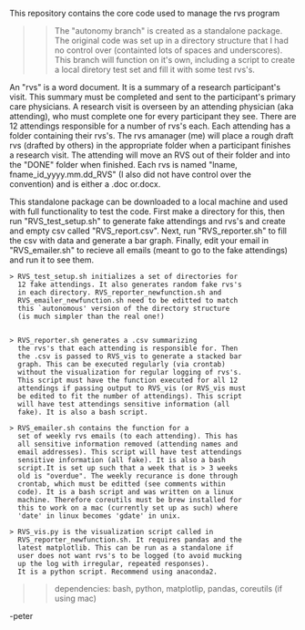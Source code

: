This repository contains the core code used to manage the rvs program

 >> The "autonomy branch" is created as a standalone package.
 The original code was set up in a directory structure that I
 had no control over (containted lots of spaces and underscores).
 This branch will function on it's own, including a script to
 create a local diretory test set and fill it with some test rvs's.

An "rvs" is a word document. It is a summary of a research
participant's visit. This summary must be completed and sent to
the participant's primary care physicians. A research visit is overseen
by an attending physician (aka attending), who must complete one for every
participant they see. There are 12 attendings responsible for a number of rvs's
each. Each attending has a folder containing
their rvs's. The rvs amanager (me) will place a rough draft rvs (drafted by others)
in the appropriate folder when a participant finishes a research visit. The attending will move an RVS out of their folder and into the "DONE" folder when finished. Each rvs is named "lname, fname_id_yyyy.mm.dd_RVS" (I also did not have
control over the convention) and is either a .doc or.docx.

This standalone package can be downloaded to a local machine and used with
full functionality to test the code. First make a directory for this, then
run "RVS_test_setup.sh" to generate fake attendings and rvs's and create and
empty csv called "RVS_report.csv". Next, run "RVS_reporter.sh" to fill the 
csv with data and generate a bar graph. Finally, edit your email in 
"RVS_emailer.sh" to recieve all emails (meant to go to the fake attendings)
and run it to see them.

	> RVS_test_setup.sh initializes a set of directories for
	  12 fake attendings. It also generates random fake rvs's
	  in each directory. RVS_reporter_newfunction.sh and
	  RVS_emailer_newfunction.sh need to be editted to match
	  this `autonomous' version of the directory structure
	  (is much simpler than the real one!)


	> RVS_reporter.sh generates a .csv summarizing
	  the rvs's that each attending is responsible for. Then
	  the .csv is passed to RVS_vis to generate a stacked bar
	  graph. This can be executed regularly (via crontab)
	  without the visualization for regular logging of rvs's.
	  This script must have the function executed for all 12
	  attendings if passing output to RVS_vis (or RVS_vis must
	  be edited to fit the number of attendings). This script
	  will have test attendings sensitive information (all
	  fake). It is also a bash script.

	> RVS_emailer.sh contains the function for a
	  set of weekly rvs emails (to each attending). This has
	  all sensitive information removed (attending names and
	  email addresses). This script will have test attendings
	  sensitive information (all fake). It is also a bash
	  script.It is set up such that a week that is > 3 weeks
	  old is "overdue". The weekly recurance is done through
	  crontab, which must be editted (see comments within
	  code). It is a bash script and was written on a linux
	  machine. Therefore coreutils must be brew installed for
	  this to work on a mac (currently set up as such) where
	  'date' in linux becomes 'gdate' in unix.

	> RVS_vis.py is the visualization script called in
	  RVS_reporter_newfunction.sh. It requires pandas and the
	  latest matplotlib. This can be run as a standalone if
	  user does not want rvs's to be logged (to avoid mucking
	  up the log with irregular, repeated responses).
	  It is a python script. Recommend using anaconda2.

 >> dependencies: bash, python, matplotlip, pandas, coreutils (if using mac)
 
-peter